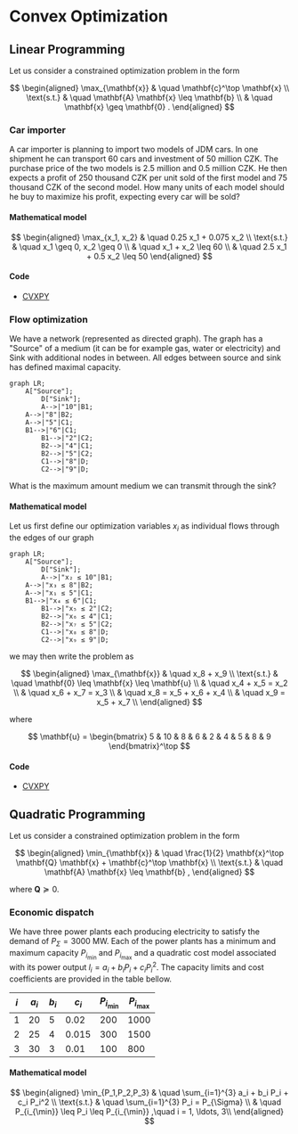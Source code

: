 # Convex Optimization

## Linear Programming

Let us consider a constrained optimization problem in the form

$$
\begin{aligned}
	\max_{\mathbf{x}} & \quad \mathbf{c}^\top \mathbf{x} \\
	\text{s.t.} & \quad \mathbf{A} \mathbf{x} \leq \mathbf{b} \\
	            & \quad \mathbf{x} \geq \mathbf{0} .
\end{aligned}
$$


### Car importer
A car importer is planning to import two models of JDM cars. In one shipment he can transport 60 cars and investment of 50 million CZK. The purchase price of the two models is 2.5 million and 0.5 million CZK. He then expects a profit of 250 thousand CZK per unit sold of the first model and 75 thousand CZK of the second model. How many units of each model should he buy to maximize his profit, expecting every car will be sold?

#### Mathematical model
$$
\begin{aligned}
	\max_{x_1, x_2} & \quad 0.25 x_1 + 0.075 x_2 \\
	\text{s.t.} & \quad x_1 \geq 0, x_2 \geq 0 \\
							& \quad x_1 + x_2 \leq 60 \\
							& \quad 2.5 x_1 + 0.5 x_2 \leq 50
\end{aligned}
$$

#### Code
- [CVXPY](car_import.py)

### Flow optimization
We have a network (represented as directed graph). The graph has a "Source" of a medium (it can be for example gas, water or electricity) and Sink with additional nodes in between. All edges between source and sink has defined maximal capacity.

```mermaid
graph LR;
    A["Source"];
		D["Sink"];
		A-->|"10"|B1;
    A-->|"8"|B2;
    A-->|"5"|C1;
    B1-->|"6"|C1;
		B1-->|"2"|C2;
		B2-->|"4"|C1;
		B2-->|"5"|C2;
		C1-->|"8"|D;
		C2-->|"9"|D;
```
What is the maximum amount medium we can transmit through the sink?

#### Mathematical model

Let us first define our optimization variables $x_i$ as individual flows through the edges of our graph

```mermaid
graph LR;
    A["Source"];
		D["Sink"];
		A-->|"x₂ ≤ 10"|B1;
    A-->|"x₃ ≤ 8"|B2;
    A-->|"x₁ ≤ 5"|C1;
    B1-->|"x₄ ≤ 6"|C1;
		B1-->|"x₅ ≤ 2"|C2;
		B2-->|"x₆ ≤ 4"|C1;
		B2-->|"x₇ ≤ 5"|C2;
		C1-->|"x₈ ≤ 8"|D;
		C2-->|"x₉ ≤ 9"|D;
```

we may then write the problem as

$$
\begin{aligned}
	\max_{\mathbf{x}} & \quad x_8 + x_9 \\
	\text{s.t.} & \quad \mathbf{0} \leq \mathbf{x} \leq \mathbf{u} \\
							& \quad x_4 + x_5 = x_2 \\
	            & \quad x_6 + x_7 = x_3 \\
	            & \quad x_8 = x_5 + x_6 + x_4 \\
	            & \quad x_9 = x_5 + x_7 \\
\end{aligned}
$$

where

$$
\mathbf{u} = \begin{bmatrix} 5 & 10 & 8 & 6 & 2 & 4 & 5 & 8 & 9 \end{bmatrix}^\top
$$

#### Code
- [CVXPY](flow.py)

## Quadratic Programming

Let us consider a constrained optimization problem in the form

$$
\begin{aligned}
	\min_{\mathbf{x}} & \quad \frac{1}{2} \mathbf{x}^\top \mathbf{Q} \mathbf{x} + \mathbf{c}^\top \mathbf{x} \\
	\text{s.t.} & \quad \mathbf{A} \mathbf{x} \leq \mathbf{b} ,
\end{aligned}
$$

where $\mathbf{Q} \succeq 0$.

### Economic dispatch
We have three power plants each producing electricity to satisfy the demand of $P_{\Sigma} = 3000$ MW. Each of the power plants has a minimum and maximum capacity $P_{i_{\min}}$ and $P_{i_{\max}}$ and a quadratic cost model associated with its power output $l_i = a_i + b_i P_i + c_i P_i^2$. The capacity limits and cost coefficients are provided in the table bellow.

| $i$         | $a_i$ | $b_i$ | $c_i$ | $P_{i_{\min}}$    | $P_{i_{\max}}$    |
|-------------|-------|-------|-------|-------------------|-------------------|
| 1           | 20    | 5     | 0.02  | 200               | 1000              |
| 2           | 25    | 4     | 0.015 | 300               | 1500              |
| 3           | 30    | 3     | 0.01  | 100               | 800               |

#### Mathematical model

$$
\begin{aligned}
	\min_{P_1,P_2,P_3} & \quad \sum_{i=1}^{3} a_i + b_i P_i + c_i P_i^2 \\
	\text{s.t.} & \quad \sum_{i=1}^{3} P_i = P_{\Sigma} \\
	            & \quad P_{i_{\min}} \leq P_i \leq P_{i_{\min}} ,\quad i = 1, \ldots, 3\\
\end{aligned}
$$
